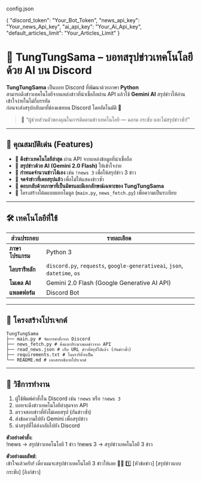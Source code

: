 config.json

{
    "discord_token": "Your_Bot_Token",
    "news_api_key": "Your_news_Api_key",
    "ai_api_key": "Your_Ai_Api_key",
    "default_articles_limit": "Your_Articles_Limit"
}

# 🤖 TungTungSama – บอทสรุปข่าวเทคโนโลยีด้วย AI บน Discord

**TungTungSama** เป็นบอท Discord ที่พัฒนาด้วยภาษา **Python**  
สามารถดึงข่าวเทคโนโลยีจากแหล่งข่าวที่น่าเชื่อถือผ่าน API แล้วใช้ **Gemini AI** สรุปข่าวให้อ่านเข้าใจง่ายในไม่กี่บรรทัด  
ก่อนจะส่งสรุปกลับมาที่ช่องแชทบน Discord โดยอัตโนมัติ 🎯

> 📰 “ผู้ช่วยส่วนตัวของคุณในการติดตามข่าวเทคโนโลยี — ฉลาด กระชับ และไม่สรุปข่าวซ้ำ!”

---

## 🌟 คุณสมบัติเด่น (Features)

- 🔹 **ดึงข่าวเทคโนโลยีล่าสุด** ผ่าน API จากแหล่งข้อมูลที่น่าเชื่อถือ  
- 🔹 **สรุปข่าวด้วย AI (Gemini 2.0 Flash)** ให้เข้าใจง่าย
- 🔹 **กำหนดจำนวนข่าวได้เอง** เช่น `!news 3` เพื่อให้สรุปข่าว 3 ข่าว  
- 🔹 **จดจำข่าวที่เคยสรุปแล้ว** เพื่อไม่ให้แสดงข่าวซ้ำ  
- 🔹 **ตอบกลับด้วยภาษาที่เป็นมิตรและมีเอกลักษณ์เฉพาะของ TungTungSama**  
- 🔹 โครงสร้างโค้ดแบบแยกโมดูล (`main.py`, `news_fetch.py`) เพื่อความเป็นระเบียบ  

---

## 🛠️ เทคโนโลยีที่ใช้

| ส่วนประกอบ | รายละเอียด |
|--------------|-------------|
| **ภาษาโปรแกรม** | Python 3 |
| **ไลบรารีหลัก** | `discord.py`, `requests`, `google-generativeai`, `json`, `datetime`, `os` |
| **โมเดล AI** | Gemini 2.0 Flash (Google Generative AI API) |
| **แพลตฟอร์ม** | Discord Bot |

---

## 📁 โครงสร้างโปรเจกต์
```
TungTungSama
├── main.py # จัดการคำสั่งจาก Discord
├── news_fetch.py # ดึงและประมวลผลข่าวจาก API
├── read_news.json # เก็บ URL ข่าวที่สรุปไปแล้ว (กันข่าวซ้ำ)
├── requirements.txt # ไลบรารีที่จำเป็น
└── README.md # เอกสารอธิบายโปรเจกต์
```
---

## 🚀 วิธีการทำงาน

1. ผู้ใช้พิมพ์คำสั่งใน Discord เช่น `!news` หรือ `!news 3`  
2. บอทจะดึงข่าวเทคโนโลยีล่าสุดจาก API  
3. ตรวจสอบข่าวที่ยังไม่เคยสรุป (กันข่าวซ้ำ)  
4. ส่งข้อความไปยัง Gemini เพื่อสรุปข่าว  
5. นำสรุปที่ได้ส่งกลับไปยัง Discord  

**ตัวอย่างคำสั่ง:**  
!news → สรุปข่าวเทคโนโลยี 1 ข่าว
!news 3 → สรุปข่าวเทคโนโลยี 3 ข่าว

**ตัวอย่างผลลัพธ์:**  
เข้าใจแล้วครับ! เดี๋ยวผมจะสรุปข่าวเทคโนโลยี 3 ข่าวให้เลย 📰✨
1️⃣ [หัวข้อข่าว]
[สรุปข่าวแบบกระชับ]
[ลิงก์ข่าว]
